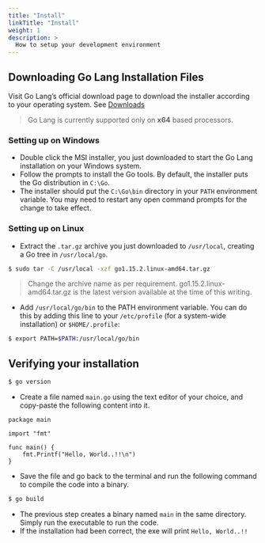 ```yaml
---
title: "Install"
linkTitle: "Install"
weight: 1
description: >
  How to setup your development environment
---
```


## Downloading Go Lang Installation Files
Visit Go Lang’s official download page to download the installer according to your operating system. See [Downloads](https://golang.org/dl/)

> Go Lang is currently supported only on **x64** based processors.

### Setting up on Windows
* Double click the MSI installer, you just downloaded to start the Go Lang installation on your Windows system.
* Follow the prompts to install the Go tools. By default, the installer puts the Go distribution in `C:\Go`.
* The installer should put the `C:\Go\bin` directory in your `PATH` environment variable. You may need to restart any open command prompts for the change to take effect.

### Setting up on Linux
* Extract the `.tar.gz` archive you just downloaded to `/usr/local`, creating a Go tree in `/usr/local/go`.
```bash
$ sudo tar -C /usr/local -xzf go1.15.2.linux-amd64.tar.gz
```
> Change the archive name as per requirement. go1.15.2.linux-amd64.tar.gz is the latest version available at the time of this writing.
* Add `/usr/local/go/bin` to the PATH environment variable. You can do this by adding this line to your `/etc/profile` (for a system-wide installation) or `$HOME/.profile`:
```bash
$ export PATH=$PATH:/usr/local/go/bin
```

## Verifying your installation
```bash
$ go version
```
* Create a file named `main.go` using the text editor of your choice, and copy-paste the following content into it.
```golang
package main

import "fmt"

func main() {
    fmt.Printf("Hello, World..!!\n")
}
```
* Save the file and go back to the terminal and run the following command to compile the code into a binary.
```bash
$ go build
```
* The previous step creates a binary named `main` in the same directory. Simply run the executable to run the code.
* If the installation had been correct, the exe will print `Hello, World..!!`